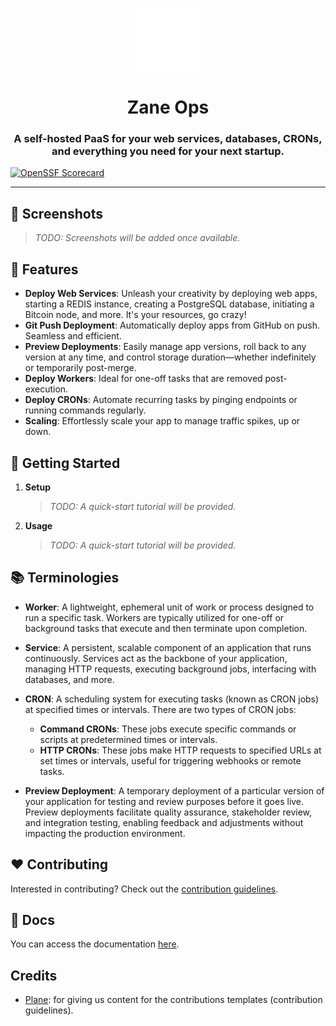 <p align="center">
  <picture>
    <source media="(prefers-color-scheme: dark)" srcset="images/ZaneOps-SYMBOL-WHITE.svg">
    <source media="(prefers-color-scheme: light)" srcset="./images/ZaneOps-SYMBOL-BLACK.svg">
    <img src="./images/ZaneOps-SYMBOL-WHITE.svg" alt="Zane logo"  height="100" />
  </picture>
</p>

# <div align="center">Zane Ops</div>

### <div align="center">A self-hosted PaaS for your web services, databases, CRONs, and everything you need for your next startup.</div>

[![OpenSSF Scorecard](https://api.securityscorecards.dev/projects/github.com/zane-ops/zane-ops/badge)](https://securityscorecards.dev/viewer/?uri=github.com/zane-ops/zane-ops)

---

## 📸 Screenshots

> *TODO: Screenshots will be added once available.*

## 🚀 Features

- **Deploy Web Services**: Unleash your creativity by deploying web apps, starting a REDIS instance, creating a
  PostgreSQL database, initiating a Bitcoin node, and more. It's your resources, go crazy!
- **Git Push Deployment**: Automatically deploy apps from GitHub on push. Seamless and efficient.
- **Preview Deployments**: Easily manage app versions, roll back to any version at any time, and control storage
  duration—whether indefinitely or temporarily post-merge.
- **Deploy Workers**: Ideal for one-off tasks that are removed post-execution.
- **Deploy CRONs**: Automate recurring tasks by pinging endpoints or running commands regularly.
- **Scaling**: Effortlessly scale your app to manage traffic spikes, up or down.

## 🍙 Getting Started

1. **Setup**
   > *TODO: A quick-start tutorial will be provided.*

2. **Usage**
   > *TODO: A quick-start tutorial will be provided.*

## 📚 Terminologies

- **Worker**: A lightweight, ephemeral unit of work or process designed to run a specific task. Workers are typically
  utilized for one-off or background tasks that execute and then terminate upon completion.

- **Service**: A persistent, scalable component of an application that runs continuously. Services act as the backbone
  of your application, managing HTTP requests, executing background jobs, interfacing with databases, and more.

- **CRON**: A scheduling system for executing tasks (known as CRON jobs) at specified times or intervals. There are two
  types of CRON jobs:
    - **Command CRONs**: These jobs execute specific commands or scripts at predetermined times or intervals.
    - **HTTP CRONs**: These jobs make HTTP requests to specified URLs at set times or intervals, useful for triggering
      webhooks or remote tasks.

- **Preview Deployment**: A temporary deployment of a particular version of your application for testing and review
  purposes before it goes live. Preview deployments facilitate quality assurance, stakeholder review, and integration
  testing, enabling feedback and adjustments without impacting the production environment.

## ❤️ Contributing

Interested in contributing? Check out the [contribution guidelines](./CONTRIBUTING.md).

## 📝 Docs

You can access the documentation [here](./docs/).

## Credits

- [Plane](https://github.com/makeplane/plane): for giving us content for the contributions templates (contribution
  guidelines).